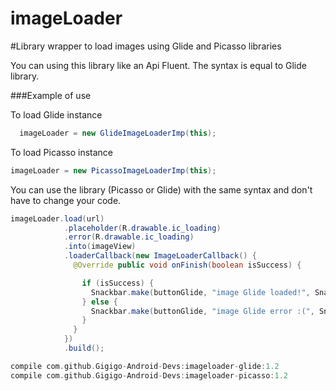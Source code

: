 # imageLoader

#Library wrapper to load images using Glide and Picasso libraries

You can using this library like an Api Fluent. The syntax is equal to Glide library.

###Example of use

To load Glide instance
```java
  imageLoader = new GlideImageLoaderImp(this);
```

To load Picasso instance
```java
imageLoader = new PicassoImageLoaderImp(this);
```

You can use the library (Picasso or Glide) with the same syntax and don't have to change your code.
```java
imageLoader.load(url)
            .placeholder(R.drawable.ic_loading)
            .error(R.drawable.ic_loading)
            .into(imageView)
            .loaderCallback(new ImageLoaderCallback() {
              @Override public void onFinish(boolean isSuccess) {

                if (isSuccess) {
                  Snackbar.make(buttonGlide, "image Glide loaded!", Snackbar.LENGTH_SHORT).show();
                } else {
                  Snackbar.make(buttonGlide, "image Glide error :(", Snackbar.LENGTH_SHORT).show();
                }
              }
            })
            .build();
```


```gradle
compile com.github.Gigigo-Android-Devs:imageloader-glide:1.2
compile com.github.Gigigo-Android-Devs:imageloader-picasso:1.2
```

